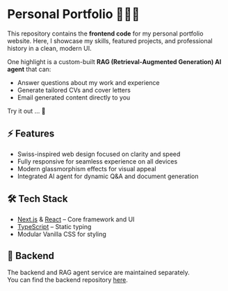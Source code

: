 # Personal Portfolio 👨🏾‍💻

This repository contains the **frontend code** for my personal portfolio website. Here, I showcase my skills, featured projects, and professional history in a clean, modern UI.

One highlight is a custom-built **RAG (Retrieval-Augmented Generation) AI agent** that can:
- Answer questions about my work and experience
- Generate tailored CVs and cover letters
- Email generated content directly to you

Try it out ... 👀

## ⚡️ Features

- Swiss-inspired web design focused on clarity and speed
- Fully responsive for seamless experience on all devices
- Modern glassmorphism effects for visual appeal
- Integrated AI agent for dynamic Q&A and document generation

## 🛠️ Tech Stack

- [Next.js](https://nextjs.org/) & [React](https://react.dev/) – Core framework and UI
- [TypeScript](https://www.typescriptlang.org/) – Static typing
- Modular Vanilla CSS for styling

## 🔗 Backend

The backend and RAG agent service are maintained separately.  
You can find the backend repository [here](https://github.com/karaalv/portfolio-agent).
